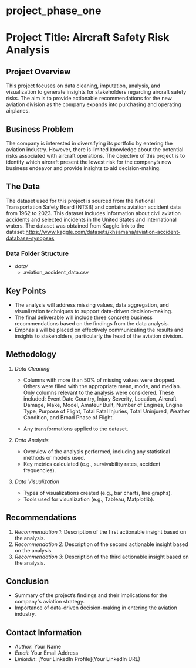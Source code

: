 # project_phase_one
# Project Title: Aircraft Safety Risk Analysis

## Project Overview
This project focuses on data cleaning, imputation, analysis, and visualization to generate insights for stakeholders regarding aircraft safety risks. The aim is to provide actionable recommendations for the new aviation division as the company expands into purchasing and operating airplanes.

## Business Problem
The company is interested in diversifying its portfolio by entering the aviation industry. However, there is limited knowledge about the potential risks associated with aircraft operations. The objective of this project is to identify which aircraft present the lowest risk for the company’s new business endeavor and provide insights to aid decision-making.

## The Data
The dataset used for this project is sourced from the National Transportation Safety Board (NTSB) and contains aviation accident data from 1962 to 2023. This dataset includes information about civil aviation accidents and selected incidents in the United States and international waters. The dataset was obtained from Kaggle.link to the dataset:https://www.kaggle.com/datasets/khsamaha/aviation-accident-database-synopses

### Data Folder Structure
- *data/*
  - aviation_accident_data.csv

## Key Points
- The analysis will address missing values, data aggregation, and visualization techniques to support data-driven decision-making.
- The final deliverable will include three concrete business recommendations based on the findings from the data analysis.
- Emphasis will be placed on effectively communicating the results and insights to stakeholders, particularly the head of the aviation division.

## Methodology
1. *Data Cleaning*
   - Columns with more than 50% of missing values were dropped. Others were filled with the appropriate mean, mode, and median. Only columns relevant to the analysis were considered. These included: Event Date Country, Injury Severity, Location, Aircraft Damage, Make, Model, Amateur Built, Number of Engines, Engine Type, Purpose of Flight, Total Fatal Injuries, Total Uninjured, Weather Condition, and Broad Phase of Flight.

   - Any transformations applied to the dataset.

2. *Data Analysis*
   - Overview of the analysis performed, including any statistical methods or models used.
   - Key metrics calculated (e.g., survivability rates, accident frequencies).

3. *Data Visualization*
   - Types of visualizations created (e.g., bar charts, line graphs).
   - Tools used for visualization (e.g., Tableau, Matplotlib).

## Recommendations
1. *Recommendation 1*: Description of the first actionable insight based on the analysis.
2. *Recommendation 2*: Description of the second actionable insight based on the analysis.
3. *Recommendation 3*: Description of the third actionable insight based on the analysis.

## Conclusion
- Summary of the project’s findings and their implications for the company's aviation strategy.
- Importance of data-driven decision-making in entering the aviation industry.

## Contact Information
- *Author*: Your Name
- *Email*: Your Email Address
- *LinkedIn*: [Your LinkedIn Profile](Your LinkedIn URL)
